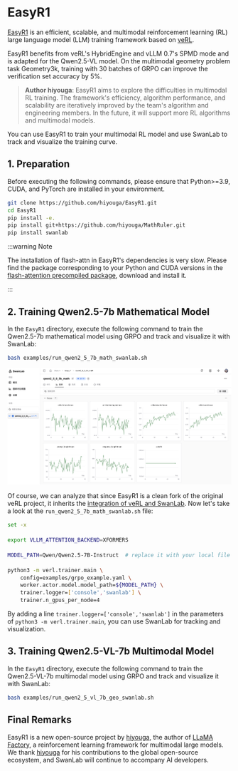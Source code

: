 # EasyR1

[EasyR1](https://github.com/hiyouga/EasyR1) is an efficient, scalable, and multimodal reinforcement learning (RL) large language model (LLM) training framework based on [veRL](https://github.com/volcengine/verl).

EasyR1 benefits from veRL's HybridEngine and vLLM 0.7's SPMD mode and is adapted for the Qwen2.5-VL model. On the multimodal geometry problem task Geometry3k, training with 30 batches of GRPO can improve the verification set accuracy by 5%.

> **Author hiyouga**: EasyR1 aims to explore the difficulties in multimodal RL training. The framework's efficiency, algorithm performance, and scalability are iteratively improved by the team's algorithm and engineering members. In the future, it will support more RL algorithms and multimodal models.

You can use EasyR1 to train your multimodal RL model and use SwanLab to track and visualize the training curve.

## 1. Preparation

Before executing the following commands, please ensure that Python>=3.9, CUDA, and PyTorch are installed in your environment.

```bash
git clone https://github.com/hiyouga/EasyR1.git
cd EasyR1
pip install -e.
pip install git+https://github.com/hiyouga/MathRuler.git
pip install swanlab
```

:::warning Note

The installation of flash-attn in EasyR1's dependencies is very slow. Please find the package corresponding to your Python and CUDA versions in the [flash-attention precompiled package](https://github.com/Dao-AILab/flash-attention/releases), download and install it.

:::

## 2. Training Qwen2.5-7b Mathematical Model

In the `EasyR1` directory, execute the following command to train the Qwen2.5-7b mathematical model using GRPO and track and visualize it with SwanLab:

```bash
bash examples/run_qwen2_5_7b_math_swanlab.sh
```

![](./easyr1/qwen_math.png)

Of course, we can analyze that since EasyR1 is a clean fork of the original veRL project, it inherits the [integration of veRL and SwanLab](/en/guide_cloud/integration/integration-verl.md). Now let's take a look at the `run_qwen2_5_7b_math_swanlab.sh` file:

```sh {10}
set -x

export VLLM_ATTENTION_BACKEND=XFORMERS

MODEL_PATH=Qwen/Qwen2.5-7B-Instruct  # replace it with your local file path

python3 -m verl.trainer.main \
    config=examples/grpo_example.yaml \
    worker.actor.model.model_path=${MODEL_PATH} \
    trainer.logger=['console','swanlab'] \
    trainer.n_gpus_per_node=4
```

By adding a line `trainer.logger=['console','swanlab']` in the parameters of `python3 -m verl.trainer.main`, you can use SwanLab for tracking and visualization.

## 3. Training Qwen2.5-VL-7b Multimodal Model

In the `EasyR1` directory, execute the following command to train the Qwen2.5-VL-7b multimodal model using GRPO and track and visualize it with SwanLab:

```bash
bash examples/run_qwen2_5_vl_7b_geo_swanlab.sh
```

## Final Remarks

EasyR1 is a new open-source project by [hiyouga](https://github.com/hiyouga), the author of [LLaMA Factory](https://github.com/hiyouga/LLaMA-Factory]), a reinforcement learning framework for multimodal large models. We thank [hiyouga](https://github.com/hiyouga) for his contributions to the global open-source ecosystem, and SwanLab will continue to accompany AI developers.